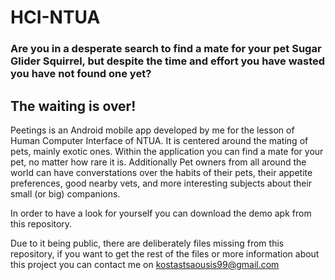 # HCI-NTUA

### Are you in a desperate search to find a mate for your pet Sugar Glider Squirrel, but despite the time and effort you have wasted you have not found one yet?

## The waiting is over!

Peetings is an Android mobile app developed by me for the lesson of Human Computer Interface of NTUA.
It is centered around the mating of pets, mainly exotic ones.
Within the application you can find a mate for your pet, no matter how rare it is.
Additionally Pet owners from all around the world can have converstations over the habits of their pets, their appetite preferences, good nearby vets, and more interesting subjects about their small (or big) companions.

In order to have a look for yourself you can download the demo apk from this repository.

Due to it being public, there are deliberately files missing from this repository, if you want to get the rest of the files or more information about this project you can contact me on kostastsaousis99@gmail.com
